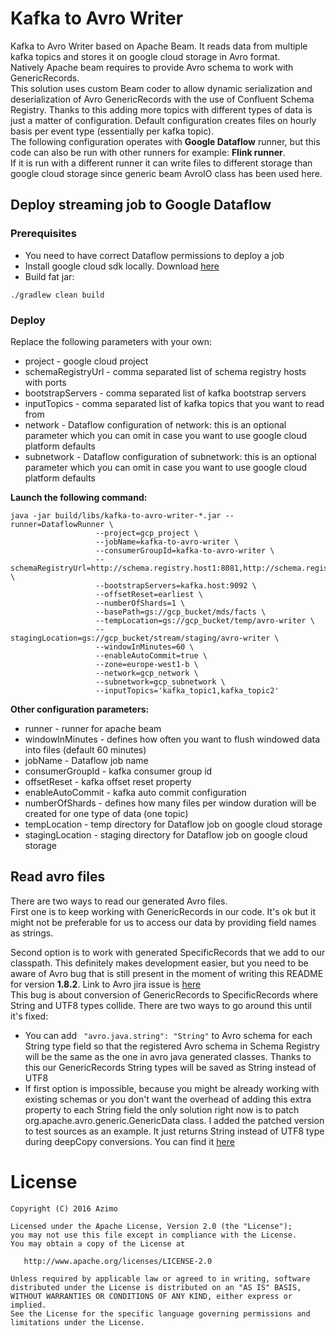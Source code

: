 # Kafka to Avro Writer
Kafka to Avro Writer based on Apache Beam. It reads data from multiple kafka topics and stores it on google cloud storage in Avro format.   
Natively Apache beam requires to provide Avro schema to work with GenericRecords.  
This solution uses custom Beam coder to allow dynamic serialization and deserialization of Avro GenericRecords with the use of Confluent Schema Registry. 
Thanks to this adding more topics with different types of data is just a matter of configuration.
Default configuration creates files on hourly basis per event type (essentially per kafka topic).  
The following configuration operates with **Google Dataflow** runner, but this code can also be run with other runners for example: **Flink runner**.  
If it is run with a different runner it can write files to different storage than google cloud storage since generic beam AvroIO class has been used here.

## Deploy streaming job to Google Dataflow
### Prerequisites
 * You need to have correct Dataflow permissions to deploy a job
 * Install google cloud sdk locally. Download [here](https://cloud.google.com/sdk/)
 * Build fat jar: 
 ```
 ./gradlew clean build
 ``` 
 
### Deploy
Replace the following parameters with your own:
* project - google cloud project
* schemaRegistryUrl - comma separated list of schema registry hosts with ports
* bootstrapServers - comma separated list of kafka bootstrap servers
* inputTopics - comma separated list of kafka topics that you want to read from
* network - Dataflow configuration of network: this is an optional parameter which you can omit in case you want to use google cloud platform defaults
* subnetwork - Dataflow configuration of subnetwork: this is an optional parameter which you can omit in case you want to use google cloud platform defaults  

**Launch the following command:**  
```
java -jar build/libs/kafka-to-avro-writer-*.jar --runner=DataflowRunner \
                   --project=gcp_project \
                   --jobName=kafka-to-avro-writer \
                   --consumerGroupId=kafka-to-avro-writer \
                   --schemaRegistryUrl=http://schema.registry.host1:8081,http://schema.registry.host2:8081 \
                   --bootstrapServers=kafka.host:9092 \
                   --offsetReset=earliest \
                   --numberOfShards=1 \
                   --basePath=gs://gcp_bucket/mds/facts \
                   --tempLocation=gs://gcp_bucket/temp/avro-writer \
                   --stagingLocation=gs://gcp_bucket/stream/staging/avro-writer \
                   --windowInMinutes=60 \
                   --enableAutoCommit=true \
                   --zone=europe-west1-b \
                   --network=gcp_network \
                   --subnetwork=gcp_subnetwork \
                   --inputTopics='kafka_topic1,kafka_topic2' 
```
                   
**Other configuration parameters:**
* runner - runner for apache beam
* windowInMinutes - defines how often you want to flush windowed data into files (default 60 minutes)
* jobName - Dataflow job name
* consumerGroupId - kafka consumer group id
* offsetReset - kafka offset reset property
* enableAutoCommit - kafka auto commit configuration
* numberOfShards - defines how many files per window duration will be created for one type of data (one topic)
* tempLocation - temp directory for Dataflow job on google cloud storage
* stagingLocation - staging directory for Dataflow job on google cloud storage 

## Read avro files
There are two ways to read our generated Avro files.  
First one is to keep working with GenericRecords in our code. It's ok but it might not be preferable for us to access our data by providing field names as strings.  

Second option is to work with generated SpecificRecords that we add to our classpath. This definitely makes development easier, but you need to be aware of Avro bug that is still present in the moment of writing this README for version **1.8.2**.
Link to Avro jira issue is [here](https://issues.apache.org/jira/browse/AVRO-1811)   
This bug is about conversion of GenericRecords to SpecificRecords where String and UTF8 types collide.
There are two ways to go around this until it's fixed:
* You can add ``` "avro.java.string": "String"``` to Avro schema for each String type field so that the registered Avro schema in Schema Registry will be the same as the one in avro java generated classes. Thanks to this our GenericRecords String types will be saved as String instead of UTF8
* If first option is impossible, because you might be already working with existing schemas or you don't want the overhead of adding this extra property to each String field the only solution right now is to patch org.apache.avro.generic.GenericData class.
I added the patched version to test sources as an example. It just returns String instead of UTF8 type during deepCopy conversions. You can find it [here](src/test/java/org/apache/avro/generic/GenericData.java)          

# License

    Copyright (C) 2016 Azimo

    Licensed under the Apache License, Version 2.0 (the "License");
    you may not use this file except in compliance with the License.
    You may obtain a copy of the License at

       http://www.apache.org/licenses/LICENSE-2.0

    Unless required by applicable law or agreed to in writing, software
    distributed under the License is distributed on an "AS IS" BASIS,
    WITHOUT WARRANTIES OR CONDITIONS OF ANY KIND, either express or implied.
    See the License for the specific language governing permissions and
    limitations under the License.         
